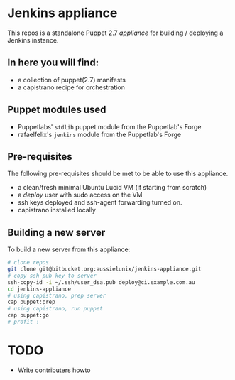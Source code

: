 # Jenkins appliance


This repos is a standalone Puppet 2.7 _appliance_ for building / deploying a Jenkins instance.

## In here you will find:  

* a collection of puppet(2.7) manifests  
* a capistrano recipe for orchestration  

## Puppet modules used

* Puppetlabs' `stdlib` puppet module from the Puppetlab's Forge
* rafaelfelix's `jenkins` module from the Puppetlab's Forge

## Pre-requisites

The following pre-requisites should be met to be able to use this appliance.  

* a clean/fresh minimal Ubuntu Lucid VM (if starting from scratch)  
* a *deploy* user with sudo access on the VM
* ssh keys deployed and ssh-agent forwarding turned on.  
* capistrano installed locally  

## Building a new server

To build a new server from this appliance:


```bash
# clone repos
git clone git@bitbucket.org:aussielunix/jenkins-appliance.git
# copy ssh pub key to server
ssh-copy-id -i ~/.ssh/user_dsa.pub deploy@ci.example.com.au
cd jenkins-appliance
# using capistrano, prep server
cap puppet:prep
# using capistrano, run puppet
cap puppet:go 
# profit !
```

# TODO

* Write contributers howto
